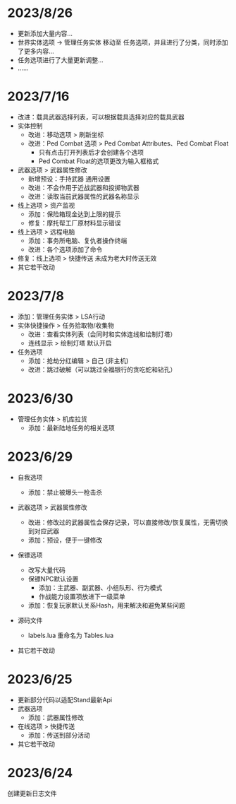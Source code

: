 # 2023/8/26

- 更新添加大量内容...
- 世界实体选项 -> 管理任务实体 移动至 任务选项，并且进行了分类，同时添加了更多内容...
- 任务选项进行了大量更新调整...
- ......

# 2023/7/16

- 改进：载具武器选择列表，可以根据载具选择对应的载具武器
- 实体控制
  - 改进：移动选项 > 刷新坐标
  - 改进：Ped Combat 选项 > Ped Combat Attributes、Ped Combat Float
    - 只有点击打开列表后才会创建各个选项
    - Ped Combat Float的选项更改为输入框格式
- 武器选项 > 武器属性修改
  - 新增预设：手持武器 通用设置
  - 改进：不会作用于近战武器和投掷物武器
  - 改进：读取当前武器属性的武器名称显示
- 线上选项 > 资产监视
  - 添加：保险箱现金达到上限的提示
  - 修复：摩托帮工厂原材料显示错误
- 线上选项 > 远程电脑
  - 添加：事务所电脑、复仇者操作终端
  - 改进：各个选项添加了命令
- 修复：线上选项 > 快捷传送 未成为老大时传送无效
- 其它若干改动

# 2023/7/8

- 添加：管理任务实体 > LSA行动
- 实体快捷操作 > 任务拾取物/收集物
  - 改进：查看实体列表（会同时和实体连线和绘制灯塔）
  - 连线显示 > 绘制灯塔 默认开启
- 任务选项
  - 添加：抢劫分红编辑 > 自己 (非主机)
  - 改进：跳过破解（可以跳过全福银行的贪吃蛇和钻孔）

# 2023/6/30

- 管理任务实体 > 机库拉货
  - 添加：最新陆地任务的相关选项

# 2023/6/29

- 自我选项
  - 添加：禁止被爆头一枪击杀
- 武器选项 > 武器属性修改
  - 改进：修改过的武器属性会保存记录，可以直接修改/恢复属性，无需切换到对应武器
  - 添加：预设，便于一键修改
- 保镖选项
  - 改写大量代码
  - 保镖NPC默认设置
    - 添加：主武器、副武器、小组队形、行为模式
    - 作战能力设置项放进下一级菜单
  - 添加：恢复玩家默认关系Hash，用来解决和避免某些问题

- 源码文件
  - labels.lua 重命名为 Tables.lua
- 其它若干改动

# 2023/6/25

- 更新部分代码以适配Stand最新Api
- 武器选项
  - 添加：武器属性修改
- 在线选项 > 快捷传送
  - 添加：传送到部分活动
- 其它若干改动

# 2023/6/24

创建更新日志文件

